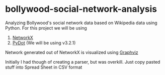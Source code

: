 bollywood-social-network-analysis
=================================

Analyzing Bollywood's social network data based on Wikipedia data using Python.
For this project we will be using 

1. [NetworkX](http://networkx.github.io/)
2. [PyDot](http://www.crummy.com/software/BeautifulSoup/) (We will be using v3.2.1)

Network generated out of NetworkX is visualized using [Graphviz](https://pypi.python.org/pypi/pydot/1.0.28)

Initially I had though of creating a parser, but was overkill. Just copy pasted stuff into Spread Sheet in CSV format

